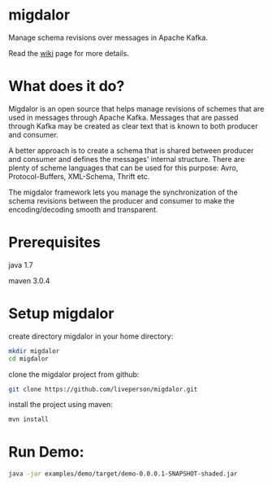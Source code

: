 migdalor
========
Manage schema revisions over messages in Apache Kafka.

Read the [wiki](https://github.com/liveperson/migdalor/wiki) page for more details.

What does it do?
================
Migdalor is an open source that helps manage revisions of schemes that are used in messages through Apache Kafka. Messages that are passed through Kafka may be created as clear text that is known to both producer and consumer.

A better approach is to create a schema that is shared between producer and consumer and defines the messages' internal structure. There are plenty of scheme languages that can be used for this purpose: Avro, Protocol-Buffers, XML-Schema, Thrift etc.

The migdalor framework lets you manage the synchronization of the schema revisions between the producer and consumer to make the encoding/decoding smooth and transparent.


Prerequisites
=============
java 1.7

maven 3.0.4




Setup migdalor
===============
create directory migdalor in your home directory:
```bash
mkdir migdalor
cd migdalor
```
clone the migdalor project from github:
```bash
git clone https://github.com/liveperson/migdalor.git
```
install the project using maven:
```bash
mvn install
```

Run Demo:
=========
```bash
java -jar examples/demo/target/demo-0.0.0.1-SNAPSHOT-shaded.jar
```
 


